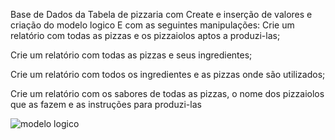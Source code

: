 Base de Dados da Tabela de pizzaria com Create e inserção de valores e criação do modelo logico
E com as seguintes manipulações:
Crie um relatório com todas as pizzas e os pizzaiolos aptos a produzi-las;

Crie um relatório com todas as pizzas e seus ingredientes;

Crie um relatório com todos os ingredientes e as pizzas onde são utilizados;

Crie um relatório com os sabores de todas as pizzas, o nome dos pizzaiolos que as fazem e as instruções para produzi-las

![modelo logico](https://github.com/SamuelJorgetto/Tabela-Pizzaria/assets/144075081/f460c46c-9daa-4a5c-96e4-d1d59db321ff)
